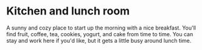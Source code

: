 # Kitchen and lunch room

A sunny and cozy place to start up the morning with a nice breakfast. You'll find fruit, coffee, tea, cookies, yogurt, and cake from time to time. You can stay and work here if you'd like, but it gets a little busy around lunch time.

